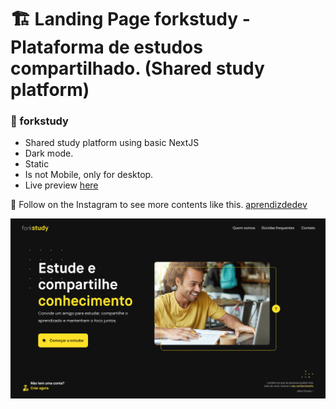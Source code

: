 # :building_construction: Landing Page forkstudy - Plataforma de estudos compartilhado. (Shared study platform)
### :bricks: forkstudy

- Shared study platform using basic NextJS
- Dark mode.
- Static
- Is not Mobile, only for desktop.
- Live preview [here](https://forkstudy-desktop-version-jmffwfsk6-fuadzarzar.vercel.app/)

💙 Follow on the Instagram to see more contents like this. [aprendizdedev](https://www.instagram.com/aprendizdedev/)

![preview img](/preview.png)
